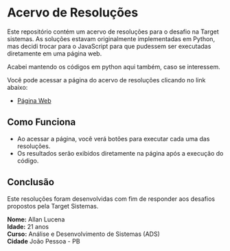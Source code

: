 # Acervo de Resoluções

Este repositório contém um acervo de resoluções para o desafio na Target sistemas. As soluções estavam originalmente implementadas em Python, mas decidi trocar para o JavaScript para que pudessem ser executadas diretamente em uma página web.

Acabei mantendo os códigos em python aqui também, caso se interessem.


Você pode acessar a página do acervo de resoluções clicando no link abaixo:

- [Página Web](https://allanlucn.github.io/DesafioEstagioTarget/)


## Como Funciona

- Ao acessar a página, você verá botões para executar cada uma das resoluções.
- Os resultados serão exibidos diretamente na página após a execução do código.

## Conclusão

Este resoluções foram desenvolvidas com fim de responder aos desafios propostos pela Target Sistemas.

**Nome:** Allan Lucena  
**Idade:** 21 anos  
**Curso:** Análise e Desenvolvimento de Sistemas (ADS)  
**Cidade** João Pessoa - PB  

